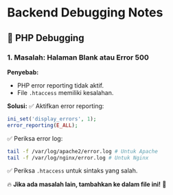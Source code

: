 # Backend Debugging Notes

## 📌 PHP Debugging

### **1. Masalah: Halaman Blank atau Error 500**
**Penyebab:**
- PHP error reporting tidak aktif.
- File `.htaccess` memiliki kesalahan.

**Solusi:**
✅ Aktifkan error reporting:
```php
ini_set('display_errors', 1);
error_reporting(E_ALL);
```
✅ Periksa error log:
```sh
tail -f /var/log/apache2/error.log # Untuk Apache
tail -f /var/log/nginx/error.log # Untuk Nginx
```
✅ Periksa `.htaccess` untuk sintaks yang salah.

🔥 **Jika ada masalah lain, tambahkan ke dalam file ini!** 🚀
